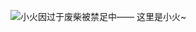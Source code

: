 ![小火因过于废柴被禁足中——](https://s.sstmlt.com/board/monthly_2020_04/80537912_p0.jpg.6e1fa2741b66542a4ac5d06b0ed2f92a.jpg)
这里是小火~
